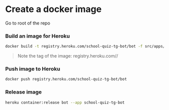 # Create a docker image
Go to root of the repo

### Build an image for Heroku

```bash
docker build -t registry.heroku.com/school-quiz-tg-bot/bot -f src/apps/quizBot/Dockerfile  --platform linux/amd6 ./
```

> Note the tag of the image: 
> registry.heroku.com/<app>/<process-type>

### Push image to Heroku

```bash
docker push registry.heroku.com/school-quiz-tg-bot/bot
```

### Release image

```bash
heroku container:release bot --app school-quiz-tg-bot
```